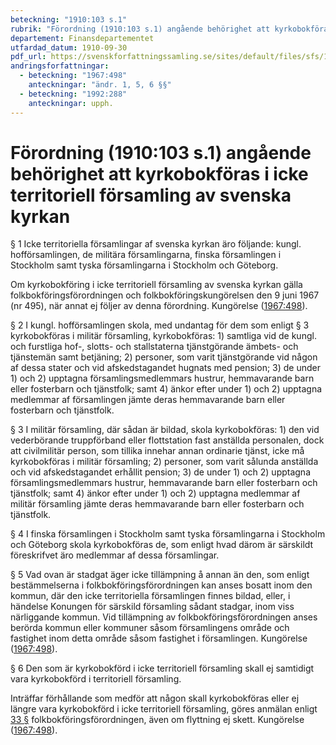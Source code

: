 ```yaml
---
beteckning: "1910:103 s.1"
rubrik: "Förordning (1910:103 s.1) angående behörighet att kyrkobokföras i icke territoriell församling av svenska kyrkan"
departement: Finansdepartementet
utfardad_datum: 1910-09-30
pdf_url: https://svenskforfattningssamling.se/sites/default/files/sfs/1910-09/SFS1910-103.pdf
andringsforfattningar:
  - beteckning: "1967:498"
    anteckningar: "ändr. 1, 5, 6 §§"
  - beteckning: "1992:288"
    anteckningar: upph.
---
```


# Förordning (1910:103 s.1) angående behörighet att kyrkobokföras i icke territoriell församling av svenska kyrkan

§ 1 Icke territoriella församlingar af svenska kyrkan äro följande: kungl. hofförsamlingen, de militära församlingarna, finska församlingen i Stockholm samt tyska församlingarna i Stockholm och Göteborg.

Om kyrkobokföring i icke territoriell församling av svenska kyrkan gälla folkbokföringsförordningen och folkbokföringskungörelsen den 9 juni 1967 (nr 495), när annat ej följer av denna förordning. Kungörelse ([1967:498](https://selex.se/eli/sfs/1967/498)).

§ 2 I kungl. hofförsamlingen skola, med undantag för dem som enligt § 3 kyrkobokföras i militär församling, kyrkobokföras: 1) samtliga vid de kungl. och furstliga hof-, slotts- och stallstaterna tjänstgörande ämbets- och tjänstemän samt betjäning; 2) personer, som varit tjänstgörande vid någon af dessa stater och vid afskedstagandet hugnats med pension; 3) de under 1) och 2) upptagna församlingsmedlemmars hustrur, hemmavarande barn eller fosterbarn och tjänstfolk; samt 4) änkor efter under 1) och 2) upptagna medlemmar af församlingen jämte deras hemmavarande barn eller fosterbarn och tjänstfolk.

§ 3 I militär församling, där sådan är bildad, skola kyrkobokföras: 1) den vid vederbörande truppförband eller flottstation fast anställda personalen, dock att civilmilitär person, som tillika innehar annan ordinarie tjänst, icke må kyrkobokföras i militär församling; 2) personer, som varit sålunda anställda och vid afskedstagandet erhållit pension; 3) de under 1) och 2) upptagna församlingsmedlemmars hustrur, hemmavarande barn eller fosterbarn och tjänstfolk; samt 4) änkor efter under 1) och 2) upptagna medlemmar af militär församling jämte deras hemmavarande barn eller fosterbarn och tjänstfolk.

§ 4 I finska församlingen i Stockholm samt tyska församlingarna i Stockholm och Göteborg skola kyrkobokföras de, som enligt hvad därom är särskildt föreskrifvet äro medlemmar af dessa församlingar.

§ 5 Vad ovan är stadgat äger icke tillämpning å annan än den, som enligt bestämmelserna i folkbokföringsförordningen kan anses bosatt inom den kommun, där den icke territoriella församlingen finnes bildad, eller, i händelse Konungen för särskild församling sådant stadgar, inom viss närliggande kommun. Vid tillämpning av folkbokföringsförordningen anses berörda kommun eller kommuner såsom församlingens område och fastighet inom detta område såsom fastighet i församlingen. Kungörelse ([1967:498](https://selex.se/eli/sfs/1967/498)).

§ 6 Den som är kyrkobokförd i icke territoriell församling skall ej samtidigt vara kyrkobokförd i territoriell församling.

Inträffar förhållande som medför att någon skall kyrkobokföras eller ej längre vara kyrkobokförd i icke territoriell församling, göres anmälan enligt [33 §](#33) folkbokföringsförordningen, även om flyttning ej skett. Kungörelse ([1967:498](https://selex.se/eli/sfs/1967/498)).